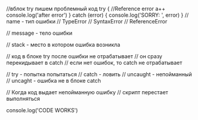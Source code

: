 //вблок try пишем проблемный код
try {
//Reference error
a++
console.log('after error')
} catch (error) {
console.log('SORRY: ', error)
}
// name - тип ошибки
// TypeError
// SyntaxError
// ReferenceError

// message - тело ошибки

// stack - место в котором ошибка возникла

// код в блоке try после ошибки не отрабатывает
// он сразу перекидывает в catch
// если нет ошибок, то catch не отрабатывает

// try - попытка попытаться
// catch - ловить
// uncaught - непойманный
// uncaght - ошибка не в блоке catch

// Когда код выдает непойманную ошибку
// скрипт перестает выполняться

console.log('CODE WORKS')